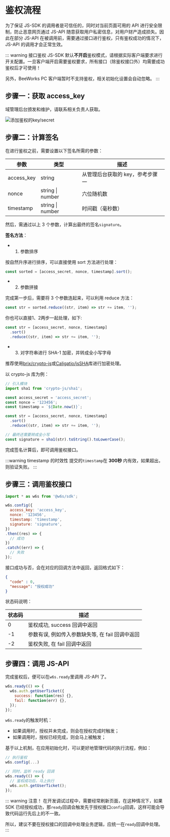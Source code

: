 # 鉴权流程

为了保证 JS-SDK 的调用者是可信任的，同时对当前页面可用的 API 进行安全限制，防止恶意网页通过 JS-API 随意获取用户私密信息，对用户财产造成损失。因此在部分 JS-API 在被调用前，需要通过接口进行鉴权，只有鉴权成功的情况下，JS-API 的调用才会正常生效。

::: warning 接口鉴权
JS-SDK 默认**不开启**鉴权模式，请根据实际客户端要求进行开关配置。一旦客户端开启需要鉴权要求，所有接口（除鉴权接口外）均需要成功鉴权后才可使用！

另外，BeeWorks PC 客户端暂时不支持鉴权，相关初始化设置会自动忽略。
:::

## 步骤一：获取 access_key

域管理后台颁发和维护，请联系相关负责人获取。

![添加鉴权的key/secret](/js-sdk/auth.png)

## 步骤二：计算签名

在进行鉴权之前，需要设置以下签名所需的参数：

| 参数   | 类型 | 描述  |
| -------- | ------- | ---- |
| access_key | string  | 从管理后台获取的 key，参考步骤一 |
| nonce | string \| number  | 六位随机数 |
| timestamp | string \| number  | 时间戳（毫秒数） |

然后，需通过以上 3 个参数，计算出最终的签名`signature`。

**签名方法**：

- 1. 参数排序

按自然升序进行排序，可以直接使用 sort 方法进行处理：

```js
const sorted = [access_secret, nonce, timestamp].sort();
```
- 2. 参数拼接

完成第一步后，需要将 3 个参数连起来，可以利用 reduce 方法：

```js
const str = sorted.reduce((str, item) => str += item, '');
```

你也可以直接1、2两步一起处理，如下:

```js
const str = [access_secret, nonce, timestamp]
  .sort()
  .reduce((str, item) => str += item, '');
```

- 3. 对字符串进行 SHA-1 加密，并转成全小写字母

推荐使用[brix/crypto-js](https://github.com/brix/crypto-js)或[Caligatio/jsSHA](https://github.com/Caligatio/jsSHA)库进行加密处理。

以 crypto-js 库为例：

```js
// 引入模块
import sha1 from 'crypto-js/sha1';

const access_secret = 'access_secret';
const nonce = '123456';
const timestamp = `${Date.now()}`;

const str = [access_secret, nonce, timestamp]
  .sort()
  .reduce((str, item) => str += item, '');

// 最终还需要转成全小写
const signature = sha1(str).toString().toLowerCase();
```

完成签名计算后，即可调用鉴权接口。

:::warning timestamp 的时效性
提交的`timestamp`在 **300秒** 内有效，如果超出，则验证失败。
:::

## 步骤三：调用鉴权接口

```js
import * as w6s from '@w6s/sdk';

w6s.config({
  access_key: 'access_key',
  nonce: '123456',
  timestamp: 'timestamp',
  signature: 'signature',
})
.then((res) => {
  // 成功
})
.catch((err) => {
  // 失败
});
```

接口成功与否，会在对应的回调方法中返回，返回格式如下：

```json
{
  "code" : 0,
  "message": "授权成功"
}
```

状态码说明：

| 状态码  | 描述  |
| --- | --- |
| 0  | 鉴权成功, success 回调中返回 |
| -1 | 参数有误, 例如传入参数缺失等, 在 fail 回调中返回 |
| -2 | 鉴权失败, 在 fail 回调中返回 |

## 步骤四：调用 JS-API

完成鉴权后，便可以在`w6s.ready`里调用 JS-API 了。

```js
w6s.ready(() => {
  w6s.auth.getUserTicket({
    success: function(res) {},
    fail: function(err) {},
  });
});
```

`w6s.ready`的触发时机：

- 如果调用时，授权并未完成，则会在授权完成时触发；
- 如果调用时，授权已经完成，则会马上被触发；

基于以上机制，在应用初始化时，可以更好地管理代码的执行流程，例如：

```js
// 执行鉴权
w6s.config(...)

// 同时，监听 ready 回调
w6s.ready(() => {
  // 鉴权成功后，马上执行
  w6s.auth.getUserTicket();
});
```

::: warning 注意！
在开发调试过程中，需要经常刷新页面，在这种情况下，如果 SDK 已经授权成功，那`ready`回调会触发先于授权接口`config`回调，这样可能会导致代码运行先后上的不一致。

所以，建议不要在授权接口的回调中处理业务逻辑，应统一在`ready`回调中处理。
:::